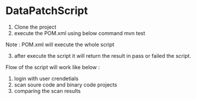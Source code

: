 # DataPatchScript


1. Clone the project 
2. execute the POM.xml using below command
   mvn test

Note : POM.xml will execute the whole script

3. after execute the script it will return the result in pass or failed the script.


Flow of the script will work like below :

1. login with user crendetials
2. scan soure code and binary code projects
3. comparing the scan results
